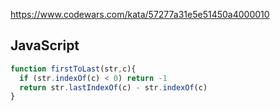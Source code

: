 https://www.codewars.com/kata/57277a31e5e51450a4000010

## JavaScript
```js
function firstToLast(str,c){
  if (str.indexOf(c) < 0) return -1
  return str.lastIndexOf(c) - str.indexOf(c)
}
```